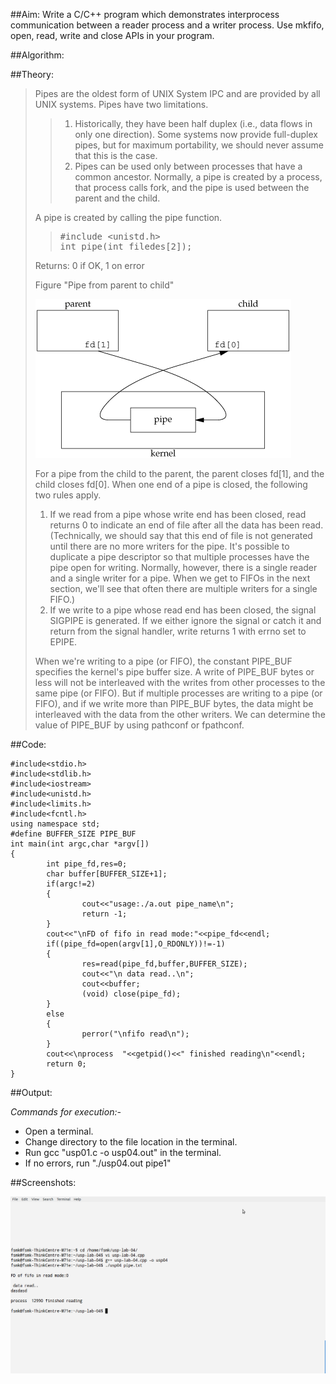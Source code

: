 ##Aim:
Write a C/C++ program which demonstrates interprocess communication between a reader process and a writer process. Use mkfifo, open, read, write and close APIs in your program.

##Algorithm:

##Theory:

<blockquote>

Pipes are the oldest form of UNIX System IPC and are provided by all UNIX systems. Pipes have two
limitations.

<blockquote>

<ol>
<li>
Historically, they have been half duplex (i.e., data flows in only one direction). Some systems
now provide full-duplex pipes, but for maximum portability, we should never assume that this is
the case.</li>
<li>
Pipes can be used only between processes that have a common ancestor. Normally, a pipe is
created by a process, that process calls fork, and the pipe is used between the parent and the
child.
</li>
</ol>

</blockquote>

A pipe is created by calling the pipe function.

<blockquote>

<pre>
#include &lt;unistd.h&gt;
int pipe(int filedes[2]);
</pre>

</blockquote>


Returns: 0 if OK, 1 on error


Figure "Pipe from parent to child"

![figure not available](pipe.png) 


For a pipe from the child to the parent, the parent closes fd[1], and the child closes fd[0]. When one end of a pipe is closed, the following two rules apply.
<ol>
<li>If we read from a pipe whose write end has been closed, read returns 0 to indicate an end of file
after all the data has been read. (Technically, we should say that this end of file is not
generated until there are no more writers for the pipe. It's possible to duplicate a pipe
descriptor so that multiple processes have the pipe open for writing. Normally, however, there is
a single reader and a single writer for a pipe. When we get to FIFOs in the next section, we'll
see that often there are multiple writers for a single FIFO.)</li>
<li>If we write to a pipe whose read end has been closed, the signal SIGPIPE is generated. If we
either ignore the signal or catch it and return from the signal handler, write returns 1 with
errno set to EPIPE.</li></ol>

When we're writing to a pipe (or FIFO), the constant PIPE_BUF specifies the kernel's pipe buffer size.
A write of PIPE_BUF bytes or less will not be interleaved with the writes from other processes to the
same pipe (or FIFO). But if multiple processes are writing to a pipe (or FIFO), and if we write more
than PIPE_BUF bytes, the data might be interleaved with the data from the other writers. We can
determine the value of PIPE_BUF by using pathconf or fpathconf.</pre>
</blockquote>

##Code:

<pre><code>#include&lt;stdio.h&gt;
#include&lt;stdlib.h&gt;
#include&lt;iostream&gt;
#include&lt;unistd.h&gt;
#include&lt;limits.h&gt;
#include&lt;fcntl.h&gt;
using namespace std;
#define BUFFER_SIZE PIPE_BUF
int main(int argc,char *argv[])
{
        int pipe_fd,res=0;
        char buffer[BUFFER_SIZE+1];
        if(argc!=2)
        {
                cout&lt;&lt;"usage:./a.out pipe_name\n";
                return -1;
        }
        cout&lt;&lt;"\nFD of fifo in read mode:"&lt;&lt;pipe_fd&lt;&lt;endl;
        if((pipe_fd=open(argv[1],O_RDONLY))!=-1)
        {
                res=read(pipe_fd,buffer,BUFFER_SIZE);
                cout&lt;&lt;"\n data read..\n";
                cout&lt;&lt;buffer;
                (void) close(pipe_fd);
        }
        else
        {
                perror("\nfifo read\n");
        }
        cout&lt;&lt;\nprocess  "&lt;&lt;getpid()&lt;&lt;" finished reading\n"&lt;&lt;endl;
        return 0;
}
</code></pre>

##Output:

*Commands for execution:-*
<ul>
    <li> Open a terminal.</li>
    <li> Change directory to the file location in the terminal.</li>
    <li> Run gcc "usp01.c -o usp04.out" in the terminal.</li>
    <li> If no errors, run "./usp04.out pipe1" </li>
</ul>

##Screenshots:

 ![not available](usp-lab-04.png "usp04 screenshot") 